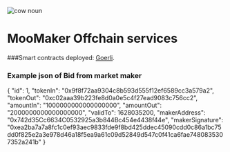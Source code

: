 ![cow noun](https://github.com/MooMaker/moo-offchain/blob/main/images/noun.png)
# MooMaker Offchain services


###Smart contracts deployed:
[Goerli](https://www.github.com/).

### Example json of Bid from market maker 
{
    "id": 1,
    "tokenIn": "0x9f8f72aa9304c8b593d555f12ef6589cc3a579a2",
    "tokenOut": "0xc02aaa39b223fe8d0a0e5c4f27ead9083c756cc2",
    "amountIn": "1000000000000000000",
    "amountOut": "2000000000000000000",
    "validTo": 1628035200,
    "makerAddress": "0x742d35Cc6634C0532925a3b844Bc454e4438f44e",
    "makerSignature": "0xea2ba7a7a8fc1c0ef93aec9833fde9f8bd425ddec45090cdd0c86a1bc75dd0f825e2a3e978d46a18f5ea9a61c09d52849d547c0f41ca6fae7480835307352a241b"
}
